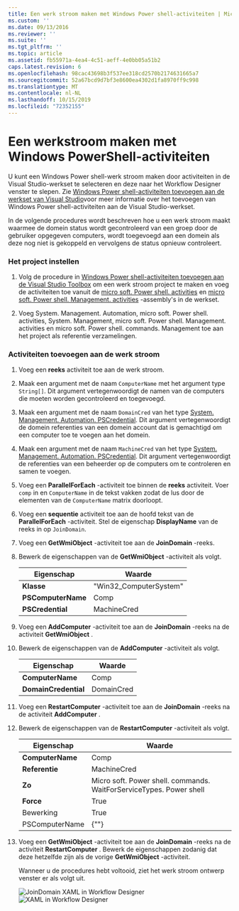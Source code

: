 ```yaml
---
title: Een werk stroom maken met Windows Power shell-activiteiten | Microsoft Docs
ms.custom: ''
ms.date: 09/13/2016
ms.reviewer: ''
ms.suite: ''
ms.tgt_pltfrm: ''
ms.topic: article
ms.assetid: fb55971a-4ea4-4c51-aeff-4e0bb05a51b2
caps.latest.revision: 6
ms.openlocfilehash: 98cac43698b3f537ee318cd2570b2174631665a7
ms.sourcegitcommit: 52a67bcd9d7bf3e8600ea4302d1fa8970ff9c998
ms.translationtype: MT
ms.contentlocale: nl-NL
ms.lasthandoff: 10/15/2019
ms.locfileid: "72352155"
---
```

# <a name="creating-a-workflow-with-windows-powershell-activities"></a>Een werkstroom maken met Windows PowerShell-activiteiten

U kunt een Windows Power shell-werk stroom maken door activiteiten in de Visual Studio-werkset te selecteren en deze naar het Workflow Designer venster te slepen. Zie [Windows Power shell-activiteiten toevoegen aan de werkset van Visual Studio](./adding-windows-powershell-activities-to-the-visual-studio-toolbox.md)voor meer informatie over het toevoegen van Windows Power shell-activiteiten aan de Visual Studio-werkset.

In de volgende procedures wordt beschreven hoe u een werk stroom maakt waarmee de domein status wordt gecontroleerd van een groep door de gebruiker opgegeven computers, wordt toegevoegd aan een domein als deze nog niet is gekoppeld en vervolgens de status opnieuw controleert.

### <a name="setting-up-the-project"></a>Het project instellen

1. Volg de procedure in [Windows Power shell-activiteiten toevoegen aan de Visual Studio Toolbox](./adding-windows-powershell-activities-to-the-visual-studio-toolbox.md) om een werk stroom project te maken en voeg de activiteiten toe vanuit de [micro soft. Power shell. activities](/dotnet/api/Microsoft.PowerShell.Activities) en [micro soft. Power shell. Management. activities](/dotnet/api/Microsoft.PowerShell.Management.Activities) -assembly's in de werkset.

2. Voeg System. Management. Automation, micro soft. Power shell. activities, System. Management, micro soft. Power shell. Management. activities en micro soft. Power shell. commands. Management toe aan het project als referentie verzamelingen.

### <a name="adding-activities-to-the-workflow"></a>Activiteiten toevoegen aan de werk stroom

1. Voeg een **reeks** activiteit toe aan de werk stroom.

2. Maak een argument met de naam `ComputerName` met het argument type `String[]`. Dit argument vertegenwoordigt de namen van de computers die moeten worden gecontroleerd en toegevoegd.

3. Maak een argument met de naam `DomainCred` van het type [System. Management. Automation. PSCredential](/dotnet/api/System.Management.Automation.PSCredential). Dit argument vertegenwoordigt de domein referenties van een domein account dat is gemachtigd om een computer toe te voegen aan het domein.

4. Maak een argument met de naam `MachineCred` van het type [System. Management. Automation. PSCredential](/dotnet/api/System.Management.Automation.PSCredential). Dit argument vertegenwoordigt de referenties van een beheerder op de computers om te controleren en samen te voegen.

5. Voeg een **ParallelForEach** -activiteit toe binnen de **reeks** activiteit. Voer `comp` in en `ComputerName` in de tekst vakken zodat de lus door de elementen van de `ComputerName` matrix doorloopt.

6. Voeg een **sequentie** activiteit toe aan de hoofd tekst van de **ParallelForEach** -activiteit. Stel de eigenschap **DisplayName** van de reeks in op `JoinDomain`.

7. Voeg een **GetWmiObject** -activiteit toe aan de **JoinDomain** -reeks.

8. Bewerk de eigenschappen van de **GetWmiObject** -activiteit als volgt.

   |Eigenschap|Waarde|
   |--------------|-----------|
   |**Klasse**|"Win32_ComputerSystem"|
   |**PSComputerName**|Comp|
   |**PSCredential**|MachineCred|

9. Voeg een **AddComputer** -activiteit toe aan de **JoinDomain** -reeks na de activiteit **GetWmiObject** .

10. Bewerk de eigenschappen van de **AddComputer** -activiteit als volgt.

    |Eigenschap|Waarde|
    |--------------|-----------|
    |**ComputerName**|Comp|
    |**DomainCredential**|DomainCred|

11. Voeg een **RestartComputer** -activiteit toe aan de **JoinDomain** -reeks na de activiteit **AddComputer** .

12. Bewerk de eigenschappen van de **RestartComputer** -activiteit als volgt.

    |Eigenschap|Waarde|
    |--------------|-----------|
    |**ComputerName**|Comp|
    |**Referentie**|MachineCred|
    |**Zo**|Micro soft. Power shell. commands. WaitForServiceTypes. Power shell|
    |**Force**|True|
    |Bewerking|True|
    |PSComputerName|{""}|

13. Voeg een **GetWmiObject** -activiteit toe aan de **JoinDomain** -reeks na de activiteit **RestartComputer** . Bewerk de eigenschappen zodanig dat deze hetzelfde zijn als de vorige **GetWmiObject** -activiteit.

    Wanneer u de procedures hebt voltooid, ziet het werk stroom ontwerp venster er als volgt uit.

    ![JoinDomain XAML in Workflow Designer](../media/joindomainworkflow.png)
    ![XAML in Workflow Designer](../media/joindomainworkflow.png "JoinDomainWorkflow")